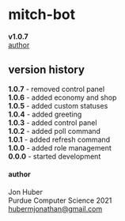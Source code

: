 # mitch-bot
**v1.0.7**</br>
[author](#author)

## version history
**1.0.7** - removed control panel</br>
**1.0.6** - added economy and shop</br>
**1.0.5** - added custom statuses</br>
**1.0.4** - added greeting</br>
**1.0.3** - added control panel</br>
**1.0.2** - added poll command</br>
**1.0.1** - added refresh command</br>
**1.0.0** - added role management</br>
**0.0.0** - started development

#### author
Jon Huber</br>
Purdue Computer Science 2021</br>
[hubermjonathan@gmail.com](mailto:hubermjonathan@gmail.com)
